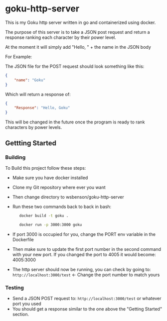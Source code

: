 # goku-http-server

This is my Goku http server written in go and containerized using docker.

The purpose of this server is to take a JSON post request and return a response ranking each character by their power level.

At the moment it will simply add "Hello, " + the name in the JSON body

For Example:

The JSON file for the POST request should look something like this:

```json
{
	"name": "Goku"
}
```

Which will return a response of:

```json
{
    "Response": "Hello, Goku"
}
```
This will be changed in the future once the program is ready to rank characters by power levels.

## Gettting Started

### Building

To Build this project follow these steps:
- Make sure you have docker installed
- Clone my Git repository where ever you want
- Then change directory to wsbenson/goku-http-server
- Run these two commands back to back in bash:
    ```bash
       docker build -t goku .

       docker run -p 3000:3000 goku
    ```
- If port 3000 is occupied for you, change the PORT env variable in the Dockerfile
- Then make sure to update the first port number in the second command with your new port. If you changed the port to 4005 it would become: 4005:3000

- The http server should now be running, you can check by going to:
    `http://localhost:3000/test`   <- Change the port number to match yours



### Testing

- Send a JSON POST request to: `http://localhost:3000/test` or whatever port you used
- You should get a response similar to the one above the "Getting Started" section.